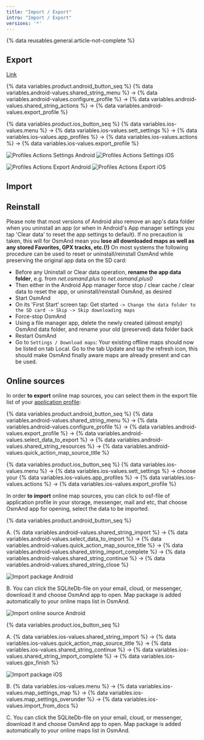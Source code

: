 ```yaml
---
title: "Import / Export"
intro: "Import / Export"
versions: '*'
---
```


{% data reusables.general.article-not-complete %}

## Export

[Link](/osmand/personal/profiles#actions)

{% data variables.product.android_button_seq %} {% data variables.android-values.shared_string_menu %} → {% data variables.android-values.configure_profile %} → {% data variables.android-values.shared_string_actions %} → {% data variables.android-values.export_profile %}

{% data variables.product.ios_button_seq %} {% data variables.ios-values.menu %} → {% data variables.ios-values.sett_settings %} → {% data variables.ios-values.app_profiles %} → {% data variables.ios-values.actions %} → {% data variables.ios-values.export_profile %}

![Profiles Actions Settings Android](/assets/images/personal/profiles/profile_actions_settings_android.png) ![Profiles Actions Settings iOS](/assets/images/personal/profiles/profile_actions_settings_ios.png)

![Profiles Actions Export Android](/assets/images/personal/profiles/profile_actions_export_android.png) ![Profiles Actions Export iOS](/assets/images/personal/profiles/profile_actions_export_ios.png)

## Import





## Reinstall 
Please note that most versions of Android also remove an app's data folder when you uninstall an app (or when in Android's App manager settings you tap 'Clear data' to reset the app settings to default). If no precaution is taken, this will for OsmAnd mean you **lose all downloaded maps as well as any stored Favorites, GPX tracks, etc.(!)**
On most systems the following procedure can be used to reset or uninstall/reinstall OsmAnd while preserving the original app data on the SD card:
-   Before any Uninstall or Clear data operation, **rename the app data folder**, e.g. from *net.osmand.plus* to *net.osmand.plus0*
-   Then either in the Android App manager force stop / clear cache / clear data to reset the app, or uninstall/reinstall OsmAnd, as desired
-   Start OsmAnd
-   On its 'First Start' screen tap: Get started `-> Change the data folder to the SD card -> Skip -> Skip downloading maps`
-   Force-stop OsmAnd
-   Using a file manager app, delete the newly created (almost empty) OsmAnd data folder, and rename your old (preserved) data folder back
-   Restart OsmAnd
-   Go to `Settings / Download maps`: Your existing offline maps should now be listed on tab Local. Go to the tab Update and tap the refresh icon, this should make OsmAnd finally aware maps are already present and can be used.


## Online sources
In order **to export** online map sources, you can select them in the export file list of your [application profile](/osmand/app-profile):

{% data variables.product.android_button_seq %} {% data variables.android-values.shared_string_menu %} → {% data variables.android-values.configure_profile %} → {% data variables.android-values.export_profile %} → {% data variables.android-values.select_data_to_export %} → {% data variables.android-values.shared_string_resources %} → {% data variables.android-values.quick_action_map_source_title %}  

{% data variables.product.ios_button_seq %} {% data variables.ios-values.menu %} → {% data variables.ios-values.sett_settings %} → choose your {% data variables.ios-values.app_profiles %} → {% data variables.ios-values.actions %} → {% data variables.ios-values.export_profile %}

In order **to import** online map sources, you can click to osf-file of application profile in your storage, messenger, mail and etc, that choose OsmAnd app for opening, select the data to be imported.

{% data variables.product.android_button_seq %}

A. {% data variables.android-values.shared_string_import %} → {% data variables.android-values.select_data_to_import %} → {% data variables.android-values.quick_action_map_source_title %} → {% data variables.android-values.shared_string_import_complete %} → {% data variables.android-values.shared_string_continue %} → {% data variables.android-values.shared_string_close %}

![Import package Android](/assets/images/plugins/online-maps/import-package-android.png)

B. You can click the SQLiteDb-file on your email, cloud, or messenger, download it and choose OsmAnd app to open. Map package is added automatically to your online maps list in OsmAnd.

![Import online source Android](/assets/images/plugins/online-maps/import-online-source-android.png)

{% data variables.product.ios_button_seq %}

A. {% data variables.ios-values.shared_string_import %} → {% data variables.ios-values.quick_action_map_source_title %} → {% data variables.ios-values.shared_string_continue %} → {% data variables.ios-values.shared_string_import_complete %} → {% data variables.ios-values.gpx_finish %}

![Import package iOS](/assets/images/plugins/online-maps/import-package-ios.png)

B. {% data variables.ios-values.menu %} → {% data variables.ios-values.map_settings_map %} → {% data variables.ios-values.map_settings_overunder %} → {% data variables.ios-values.import_from_docs %}

C. You can click the SQLiteDb-file on your email, cloud, or messenger, download it and choose OsmAnd app to open. Map package is added automatically to your online maps list in OsmAnd.

